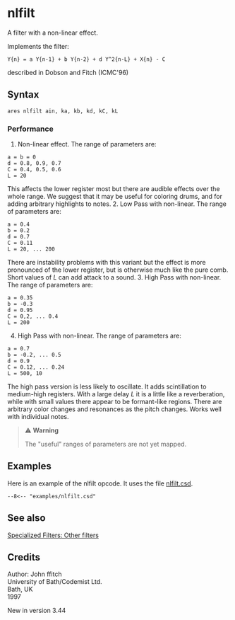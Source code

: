 <!--
id:nlfilt
category:Signal Modifiers:Specialized Filters
-->
# nlfilt
A filter with a non-linear effect.

Implements the filter:

```
Y{n} = a Y{n-1} + b Y{n-2} + d Y^2{n-L} + X{n} - C
```

described in Dobson and Fitch (ICMC'96)

## Syntax
``` csound-orc
ares nlfilt ain, ka, kb, kd, kC, kL
```

### Performance

1.   Non-linear effect. The range of parameters are:
```
a = b = 0
d = 0.8, 0.9, 0.7
C = 0.4, 0.5, 0.6
L = 20
```
This affects the lower register most but there are audible effects over the whole range. We suggest that it may be useful for coloring drums, and for adding arbitrary highlights to notes.
2.   Low Pass with non-linear. The range of parameters are:
```
a = 0.4
b = 0.2
d = 0.7
C = 0.11
L = 20, ... 200
```
There are instability problems with this variant but the effect is more pronounced of the lower register, but is otherwise much like the pure comb. Short values of _L_ can add attack to a sound.
3.   High Pass with non-linear. The range of parameters are:
```
a = 0.35
b = -0.3
d = 0.95
C = 0,2, ... 0.4
L = 200
```

4.   High Pass with non-linear. The range of parameters are:
```
a = 0.7
b = -0.2, ... 0.5
d = 0.9
C = 0.12, ... 0.24
L = 500, 10
```
The high pass version is less likely to oscillate. It adds scintillation to medium-high registers. With a large delay _L_ it is a little like a reverberation, while with small values there appear to be formant-like regions. There are arbitrary color changes and resonances as the pitch changes. Works well with individual notes.

> :warning: **Warning**
>
> The "useful" ranges of parameters are not yet mapped.

## Examples

Here is an example of the nlfilt opcode. It uses the file [nlfilt.csd](../../examples/nlfilt.csd).

``` csound-csd title="Example of the nlfilt opcode." linenums="1"
--8<-- "examples/nlfilt.csd"
```

## See also

[Specialized Filters: Other filters](../../sigmod/speciali)

## Credits

Author: John ffitch<br>
University of Bath/Codemist Ltd.<br>
Bath, UK<br>
1997<br>

New in version 3.44

